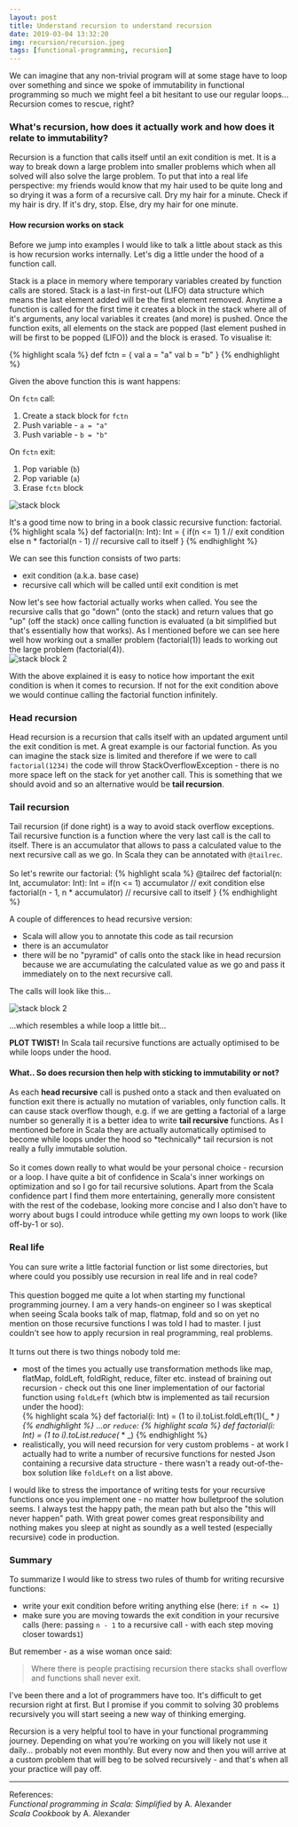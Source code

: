 ```yaml
---
layout: post
title: Understand recursion to understand recursion
date: 2019-03-04 13:32:20
img: recursion/recursion.jpeg 
tags: [functional-programming, recursion]
---
```


 We can imagine that any non-trivial program will at some stage have to loop over something and since we spoke of immutability in functional programming so much we might feel a bit hesitant to use our regular loops... Recursion comes to rescue, right?


### What's recursion, how does it actually work and how does it relate to immutability?

Recursion is a function that calls itself until an exit condition is met. It is a way to break down a large problem into smaller problems which when all solved will also solve the large problem. To put that into a real life perspective: my friends would know that my hair used to be quite long and so drying it was a form of a recursive call. Dry my hair for a minute. Check if my hair is dry. If it's dry, stop. Else, dry my hair for one minute.<br>

#### How recursion works on stack

Before we jump into examples I would like to talk a little about stack as this is how recursion works internally. Let's dig a little under the hood of a function call.

Stack is a place in memory where temporary variables created by function calls are stored. Stack is a last-in first-out (LIFO) data structure which means the last element added will be the first element removed. Anytime a function is called for the first time it creates a block in the stack where all of it's arguments, any local variables it creates (and more) is pushed. Once the function exits, all elements on the stack are popped (last element pushed in will be first to be popped (LIFO)) and the block is erased. To visualise it:

{% highlight scala %}
 def fctn = {
    val a = "a"
    val b = "b"
 }
{% endhighlight %}

Given the above function this is want happens:

On `fctn` call:<br>
1. Create a stack block for `fctn`<br>
1. Push variable - `a = "a"`<br>
1. Push variable - `b = "b"`<br>

On `fctn` exit:<br>
1. Pop variable (`b`)<br>
1. Pop variable (`a`)<br> 
1. Erase `fctn` block<br>

![stack block]({{site.baseurl}}/assets/img/recursion/stack.jpg)

It's a good time now to bring in a book classic recursive function: factorial.<br>
{% highlight scala %}
 def factorial(n: Int): Int = {
    if(n <= 1) 1 // exit condition
    else n * factorial(n - 1) // recursive call to itself
 }
{% endhighlight %}

We can see this function consists of two parts:
* exit condition (a.k.a. base case)
* recursive call which will be called until exit condition is met

Now let's see how factorial actually works when called. You see the recursive calls that go "down" (onto the stack) and return values that go "up" (off the stack) once calling function is evaluated (a bit simplified but that's essentially how that works). As I mentioned before we can see here well how working out a smaller problem (factorial(1)) leads to working out the large problem (factorial(4)).<br>
![stack block 2]({{site.baseurl}}/assets/img/recursion/stack2.jpg)


With the above explained it is easy to notice how important the exit condition is when it comes to recursion. If not for the exit condition above we would continue calling the factorial function infinitely. 

### Head recursion
Head recursion is a recursion that calls itself with an updated argument until the exit condition is met. A great example is our factorial function. As you can imagine the stack size is limited and therefore if we were to call `factorial(1234)` the code will throw StackOverflowException - there is no more space left on the stack for yet another call. This is something that we should avoid and so an alternative would be <b>tail recursion</b>.


### Tail recursion
Tail recursion (if done right) is a way to avoid stack overflow exceptions. Tail recursive function is a function where the very last call is the call to itself. There is an accumulator that allows to pass a calculated value to the next recursive call as we go. In Scala they can be annotated with `@tailrec`. 
<br>
<br>
So let's rewrite our factorial:
{% highlight scala %}
 @tailrec
 def factorial(n: Int, accumulator: Int): Int =
    if(n <= 1) accumulator // exit condition
    else factorial(n - 1, n * accumulator) // recursive call to itself
 }
{% endhighlight %}

A couple of differences to head recursive version:<Br>
* Scala will allow you to annotate this code as tail recursion
* there is an accumulator
* there will be no "pyramid" of calls onto the stack like in head recursion because we are accumulating the calculated value as we go and pass it immediately on to the next recursive call. <br>

The calls will look like this...

![stack block 2]({{site.baseurl}}/assets/img/recursion/stack3.jpg)

...which resembles a while loop a little bit...<br>

<b>PLOT TWIST!</b> In Scala tail recursive functions are actually optimised to be while loops under the hood.

#### What.. So does recursion then help with sticking to immutability or not?
  As each <b>head recursive</b> call is pushed onto a stack and then evaluated on function exit there is actually no mutation of variables, only function calls. It can cause stack overflow though, e.g. if we are getting a factorial of a large number so generally it is a better idea to write <b>tail recursive</b> functions. As I mentioned before in Scala they are actually automatically optimised to become while loops under the hood so \*technically\* tail recursion is not really a fully immutable solution. 
  <br><br>
  So it comes down really to what would be your personal choice - recursion or a loop. I have quite a bit of confidence in Scala's inner workings on optimization and so I go for tail recursive solutions. Apart from the Scala confidence part I find them more entertaining, generally more consistent with the rest of the codebase, looking more concise and I also don't have to worry about bugs I could introduce while getting my own loops to work (like off-by-1 or so). 

### Real life
You can sure write a little factorial function or list some directories, but where could you possibly use recursion in real life and in real code?<br><br>
This question bogged me quite a lot when starting my functional programming journey. I am a very hands-on engineer so I was skeptical when seeing Scala books talk of map, flatmap, fold and so on yet no mention on those recursive functions I was told I had to master. I just couldn't see how to apply recursion in real programming, real problems.<br><br>
It turns out there is two things nobody told me:
* most of the times you actually use transformation methods like map, flatMap, foldLeft, foldRight, reduce, filter etc. instead of braining out recursion - check out this one liner implementation of our factorial function using `foldLeft` (which btw is implemented as tail recursion under the hood):<br>
{% highlight scala %}
def factorial(i: Int) = (1 to i).toList.foldLeft(1)(_ * _)
{% endhighlight %}
...or `reduce`:
{% highlight scala %}
def factorial(i: Int) = (1 to i).toList.reduce(_ * _)
{% endhighlight %}
* realistically, you will need recursion for very custom problems - at work I actually had to write a number of recursive functions for nested Json containing a recursive data structure - there wasn't a ready out-of-the-box solution like `foldLeft` on a list above. 

I would like to stress the importance of writing tests for your recursive functions once you implement one - no matter how bulletproof the solution seems. I always test the happy path, the mean path but also the "this will never happen" path. With great power comes great responsibility and nothing makes you sleep at night as soundly as a well tested (especially recursive) code in production.

### Summary 
To summarize I would like to stress two rules of thumb for writing recursive functions:
* write your exit condition before writing anything else (here: `if n <= 1`)
* make sure you are moving towards the exit condition in your recursive calls (here: passing `n - 1` to a recursive call - with each step moving closer towards`1`)

But remember - as a wise woman once said: 
>Where there is people practising recursion there stacks shall overflow and functions shall never exit.

I've been there and a lot of programmers have too. It's difficult to get recursion right at first. But I promise if you commit to solving 30 problems recursively you will start seeing a new way of thinking emerging.

Recursion is a very helpful tool to have in your functional programming journey. Depending on what you're working on you will likely not use it daily... probably not even monthly. But every now and then you will arrive at a custom problem that will beg to be solved recursively - and that's when all your practice will pay off. <br>

----

References:<br>
_Functional programming in Scala: Simplified_ by A. Alexander<br>
_Scala Cookbook_ by A. Alexander
